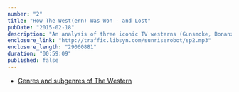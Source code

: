 ```yaml
---
number: "2"
title: "How The West(ern) Was Won - and Lost"
pubDate: "2015-02-18"
description: "An analysis of three iconic TV westerns (Gunsmoke, Bonanza and Maverick) and the demise of their genre."
enclosure_link: "http://traffic.libsyn.com/sunriserobot/sp2.mp3"
enclosure_length: "29060881"
duration: "00:59:09"
published: false
---
```

- [Genres and subgenres of The Western](https://allthetropes.orain.org/wiki/The_Western)
